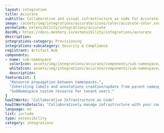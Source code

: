 ```yaml
---
layout: integration
title: Accurate
subtitle: Collaborative and visual infrastructure as code for Accurate
image: /assets/img/integrations/accurate/icons/color/accurate-color.svg
permalink: extensibility/integrations/accurate
docURL: https://docs.meshery.io/extensibility/integrations/accurate
description: 
integrations-category: Provisioning
integrations-subcategory: Security & Compliance
registrant: Artifact Hub
components: 
- name: sub-namespace
  colorIcon: assets/img/integrations/accurate/components/sub-namespace/icons/color/sub-namespace-color.svg
  whiteIcon: assets/img/integrations/accurate/components/sub-namespace/icons/white/sub-namespace-white.svg
  description: 
featureList: [
  "Resource propagation between namespaces.",
  "Inheriting labels and annotations creation/update from parent namespaces.",
  "SubNamespace custom resource for tenant users."
]
howItWorks: "Collaborative Infrastructure as Code"
howItWorksDetails: "Collaboratively manage infrastructure with your coworkers synchronously sharing the same designs."
language: en
list: include
type: extensibility
category: integrations
---
```

